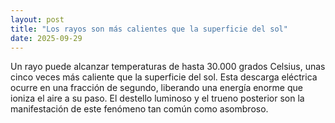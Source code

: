 ```yaml
---
layout: post
title: "Los rayos son más calientes que la superficie del sol"
date: 2025-09-29
---
```

Un rayo puede alcanzar temperaturas de hasta 30.000 grados Celsius, unas cinco veces más caliente que la superficie del sol. Esta descarga eléctrica ocurre en una fracción de segundo, liberando una energía enorme que ioniza el aire a su paso. El destello luminoso y el trueno posterior son la manifestación de este fenómeno tan común como asombroso.
